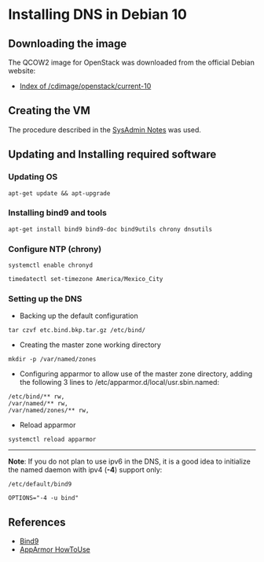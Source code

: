 # Installing DNS in Debian 10

## Downloading the image

The QCOW2 image for OpenStack was downloaded from the official Debian website:

- [Index of /cdimage/openstack/current-10](https://cdimage.debian.org/cdimage/openstack/current-10/)

## Creating the VM

The procedure described in the [SysAdmin Notes](https://github.com/rootzilopochtli/sysadmin-notes/blob/master/vms.md) was used.

## Updating and Installing required software

### Updating OS

```
apt-get update && apt-upgrade
```

### Installing bind9 and tools

```
apt-get install bind9 bind9-doc bind9utils chrony dnsutils
```

### Configure NTP (chrony)

```
systemctl enable chronyd

timedatectl set-timezone America/Mexico_City
```

### Setting up the DNS

- Backing up the default configuration

```
tar czvf etc.bind.bkp.tar.gz /etc/bind/
```

- Creating the master zone working directory

```
mkdir -p /var/named/zones
```

- Configuring apparmor to allow use of the master zone directory, adding the following 3 lines to /etc/apparmor.d/local/usr.sbin.named:

```
/etc/bind/** rw,
/var/named/** rw,
/var/named/zones/** rw,
```

- Reload apparmor

```
systemctl reload apparmor
```
---

**Note**: If you do not plan to use ipv6 in the DNS, it is a good idea to initialize the named daemon with ipv4 (**-4**) support only:

```
/etc/default/bind9

OPTIONS="-4 -u bind"
```


## References

- [Bind9](https://wiki.debian.org/Bind9)
- [AppArmor HowToUse](https://wiki.debian.org/AppArmor/HowToUse)
